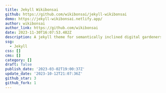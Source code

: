 ```yaml
---
title: Jekyll Wikibonsai
github: https://github.com/wikibonsai/jekyll-wikibonsai
demo: https://jekyll-wikibonsai.netlify.app/
author: wikibonsai
author_link: https://github.com/wikibonsai
date: 2023-11-30T16:07:53.482Z
description: A jekyll theme for semantically inclined digital gardeners.
ssg:
  - Jekyll
css: []
cms: []
category: []
draft: false
publish_date: '2023-03-02T19:00:37Z'
update_date: '2023-10-12T21:07:36Z'
github_star: 3
github_fork: 1
---
```


